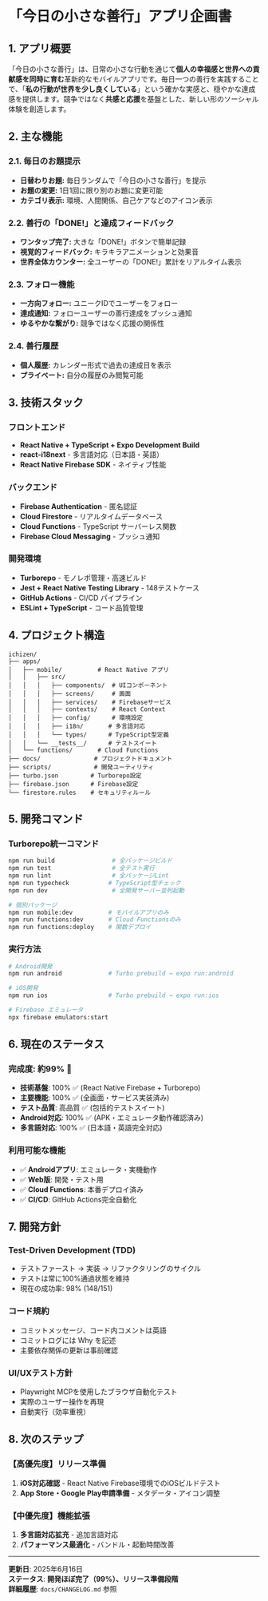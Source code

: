 # 「今日の小さな善行」アプリ企画書

## 1. アプリ概要

「今日の小さな善行」は、日常の小さな行動を通じて**個人の幸福感と世界への貢献感を同時に育む**革新的なモバイルアプリです。毎日一つの善行を実践することで、「**私の行動が世界を少し良くしている**」という確かな実感と、穏やかな達成感を提供します。競争ではなく**共感と応援**を基盤とした、新しい形のソーシャル体験を創造します。

## 2. 主な機能

### 2.1. 毎日のお題提示

- **日替わりお題:** 毎日ランダムで「今日の小さな善行」を提示
- **お題の変更:** 1日1回に限り別のお題に変更可能
- **カテゴリ表示:** 環境、人間関係、自己ケアなどのアイコン表示

### 2.2. 善行の「DONE!」と達成フィードバック

- **ワンタップ完了:** 大きな「DONE!」ボタンで簡単記録
- **視覚的フィードバック:** キラキラアニメーションと効果音
- **世界全体カウンター:** 全ユーザーの「DONE!」累計をリアルタイム表示

### 2.3. フォロー機能

- **一方向フォロー:** ユニークIDでユーザーをフォロー
- **達成通知:** フォローユーザーの善行達成をプッシュ通知
- **ゆるやかな繋がり:** 競争ではなく応援の関係性

### 2.4. 善行履歴

- **個人履歴:** カレンダー形式で過去の達成日を表示
- **プライベート:** 自分の履歴のみ閲覧可能

## 3. 技術スタック

### フロントエンド

- **React Native + TypeScript + Expo Development Build**
- **react-i18next** - 多言語対応（日本語・英語）
- **React Native Firebase SDK** - ネイティブ性能

### バックエンド

- **Firebase Authentication** - 匿名認証
- **Cloud Firestore** - リアルタイムデータベース
- **Cloud Functions** - TypeScript サーバーレス関数
- **Firebase Cloud Messaging** - プッシュ通知

### 開発環境

- **Turborepo** - モノレポ管理・高速ビルド
- **Jest + React Native Testing Library** - 148テストケース
- **GitHub Actions** - CI/CD パイプライン
- **ESLint + TypeScript** - コード品質管理

## 4. プロジェクト構造

```
ichizen/
├── apps/
│   ├── mobile/          # React Native アプリ
│   │   ├── src/
│   │   │   ├── components/  # UIコンポーネント
│   │   │   ├── screens/     # 画面
│   │   │   ├── services/    # Firebaseサービス
│   │   │   ├── contexts/    # React Context
│   │   │   ├── config/      # 環境設定
│   │   │   ├── i18n/       # 多言語対応
│   │   │   └── types/      # TypeScript型定義
│   │   └── __tests__/      # テストスイート
│   └── functions/       # Cloud Functions
├── docs/               # プロジェクトドキュメント
├── scripts/            # 開発ユーティリティ
├── turbo.json         # Turborepo設定
├── firebase.json      # Firebase設定
└── firestore.rules    # セキュリティルール
```

## 5. 開発コマンド

### Turborepo統一コマンド

```bash
npm run build                # 全パッケージビルド
npm run test                 # 全テスト実行
npm run lint                 # 全パッケージLint
npm run typecheck           # TypeScript型チェック
npm run dev                  # 全開発サーバー並列起動

# 個別パッケージ
npm run mobile:dev          # モバイルアプリのみ
npm run functions:dev       # Cloud Functionsのみ
npm run functions:deploy    # 関数デプロイ
```

### 実行方法

```bash
# Android開発
npm run android             # Turbo prebuild → expo run:android

# iOS開発
npm run ios                 # Turbo prebuild → expo run:ios

# Firebase エミュレータ
npx firebase emulators:start
```

## 6. 現在のステータス

### 完成度: **約99%** 🎉

- **技術基盤**: 100% ✅ (React Native Firebase + Turborepo)
- **主要機能**: 100% ✅ (全画面・サービス実装済み)
- **テスト品質**: 高品質 ✅ (包括的テストスイート)
- **Android対応**: 100% ✅ (APK・エミュレータ動作確認済み)
- **多言語対応**: 100% ✅ (日本語・英語完全対応)

### 利用可能な機能

- ✅ **Androidアプリ**: エミュレータ・実機動作
- ✅ **Web版**: 開発・テスト用
- ✅ **Cloud Functions**: 本番デプロイ済み
- ✅ **CI/CD**: GitHub Actions完全自動化

## 7. 開発方針

### Test-Driven Development (TDD)

- テストファースト → 実装 → リファクタリングのサイクル
- テストは常に100%通過状態を維持
- 現在の成功率: 98% (148/151)

### コード規約

- コミットメッセージ、コード内コメントは英語
- コミットログには Why を記述
- 主要依存関係の更新は事前確認

### UI/UXテスト方針

- Playwright MCPを使用したブラウザ自動化テスト
- 実際のユーザー操作を再現
- 自動実行（効率重視）

## 8. 次のステップ

### 【高優先度】リリース準備

1. **iOS対応確認** - React Native Firebase環境でのiOSビルドテスト
2. **App Store・Google Play申請準備** - メタデータ・アイコン調整

### 【中優先度】機能拡張

1. **多言語対応拡充** - 追加言語対応
2. **パフォーマンス最適化** - バンドル・起動時間改善

---

**更新日**: 2025年6月16日  
**ステータス**: **開発ほぼ完了（99%）、リリース準備段階**  
**詳細履歴**: `docs/CHANGELOG.md` 参照
